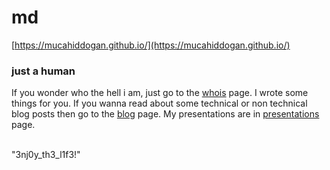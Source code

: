 # md

[https://mucahiddogan.github.io/](https://mucahiddogan.github.io/)

### just a human
If you wonder who the hell i am, just go to the <a href="https://mucahiddogan.github.io/whois/">whois</a> page. I wrote some things for you. If you wanna read about some technical or non technical blog posts then go to the <a href="https://mucahiddogan.github.io/blog/">blog</a> page. My presentations are in <a href="https://mucahiddogan.github.io/pres">presentations</a> page. 

<br>
<span class="string">"3nj0y_th3_l1f3!"</span> 
